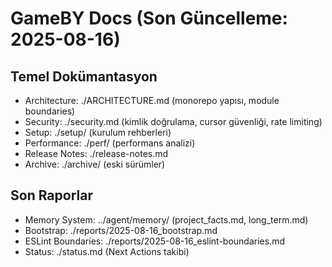 # GameBY Docs (Son Güncelleme: 2025-08-16)

## Temel Dokümantasyon
- Architecture: ./ARCHITECTURE.md (monorepo yapısı, module boundaries)
- Security: ./security.md (kimlik doğrulama, cursor güvenliği, rate limiting)
- Setup: ./setup/ (kurulum rehberleri)
- Performance: ./perf/ (performans analizi)
- Release Notes: ./release-notes.md
- Archive: ./archive/ (eski sürümler)

## Son Raporlar  
- Memory System: ../agent/memory/ (project_facts.md, long_term.md)
- Bootstrap: ./reports/2025-08-16_bootstrap.md
- ESLint Boundaries: ./reports/2025-08-16_eslint-boundaries.md
- Status: ./status.md (Next Actions takibi)
